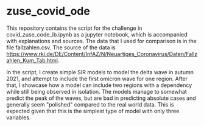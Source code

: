 # zuse_covid_ode
 
This repository contains the script for the challenge in covid_zuse_code_ib.ipynb as a jupyter notebook, which is accompanied with explanations and sources. The data that I used for comparison is in the file fallzahlen.csv. The source of the data is https://www.rki.de/DE/Content/InfAZ/N/Neuartiges_Coronavirus/Daten/Fallzahlen_Kum_Tab.html.

In the script, I create simple SIR models to model the delta wave in autumn 2021, and attempt to include the first omicron wave for one region. After that, I showcase how a model can include two regions with a dependency while still being observed in isolation. The models manage to somewhat predict the peak of the waves, but are bad in predicting absolute cases and generally seem "polished" compared to the real world data. This is expected given that this is the simplest type of model with only three variables. 
